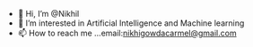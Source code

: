 - 👋 Hi, I’m @Nikhil
- 👀 I’m interested in Artificial Intelligence and Machine learning 
- 📫 How to reach me ...email:nikhigowdacarmel@gmail.com

<!---
NikhilS03/NikhilS03 is a ✨ special ✨ repository because its `README.md` (this file) appears on your GitHub profile.
You can click the Preview link to take a look at your changes.
--->
